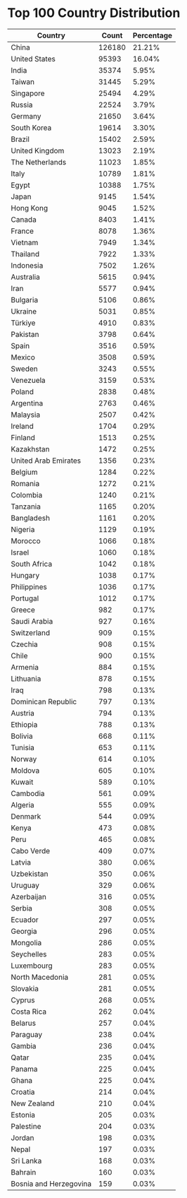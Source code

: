 # Top 100 Country Distribution
| Country | Count | Percentage |
|----|----|----|
| China | 126180 | 21.21% |
| United States | 95393 | 16.04% |
| India | 35374 | 5.95% |
| Taiwan | 31445 | 5.29% |
| Singapore | 25494 | 4.29% |
| Russia | 22524 | 3.79% |
| Germany | 21650 | 3.64% |
| South Korea | 19614 | 3.30% |
| Brazil | 15402 | 2.59% |
| United Kingdom | 13023 | 2.19% |
| The Netherlands | 11023 | 1.85% |
| Italy | 10789 | 1.81% |
| Egypt | 10388 | 1.75% |
| Japan | 9145 | 1.54% |
| Hong Kong | 9045 | 1.52% |
| Canada | 8403 | 1.41% |
| France | 8078 | 1.36% |
| Vietnam | 7949 | 1.34% |
| Thailand | 7922 | 1.33% |
| Indonesia | 7502 | 1.26% |
| Australia | 5615 | 0.94% |
| Iran | 5577 | 0.94% |
| Bulgaria | 5106 | 0.86% |
| Ukraine | 5031 | 0.85% |
| Türkiye | 4910 | 0.83% |
| Pakistan | 3798 | 0.64% |
| Spain | 3516 | 0.59% |
| Mexico | 3508 | 0.59% |
| Sweden | 3243 | 0.55% |
| Venezuela | 3159 | 0.53% |
| Poland | 2838 | 0.48% |
| Argentina | 2763 | 0.46% |
| Malaysia | 2507 | 0.42% |
| Ireland | 1704 | 0.29% |
| Finland | 1513 | 0.25% |
| Kazakhstan | 1472 | 0.25% |
| United Arab Emirates | 1356 | 0.23% |
| Belgium | 1284 | 0.22% |
| Romania | 1272 | 0.21% |
| Colombia | 1240 | 0.21% |
| Tanzania | 1165 | 0.20% |
| Bangladesh | 1161 | 0.20% |
| Nigeria | 1129 | 0.19% |
| Morocco | 1066 | 0.18% |
| Israel | 1060 | 0.18% |
| South Africa | 1042 | 0.18% |
| Hungary | 1038 | 0.17% |
| Philippines | 1036 | 0.17% |
| Portugal | 1012 | 0.17% |
| Greece | 982 | 0.17% |
| Saudi Arabia | 927 | 0.16% |
| Switzerland | 909 | 0.15% |
| Czechia | 908 | 0.15% |
| Chile | 900 | 0.15% |
| Armenia | 884 | 0.15% |
| Lithuania | 878 | 0.15% |
| Iraq | 798 | 0.13% |
| Dominican Republic | 797 | 0.13% |
| Austria | 794 | 0.13% |
| Ethiopia | 788 | 0.13% |
| Bolivia | 668 | 0.11% |
| Tunisia | 653 | 0.11% |
| Norway | 614 | 0.10% |
| Moldova | 605 | 0.10% |
| Kuwait | 589 | 0.10% |
| Cambodia | 561 | 0.09% |
| Algeria | 555 | 0.09% |
| Denmark | 544 | 0.09% |
| Kenya | 473 | 0.08% |
| Peru | 465 | 0.08% |
| Cabo Verde | 409 | 0.07% |
| Latvia | 380 | 0.06% |
| Uzbekistan | 350 | 0.06% |
| Uruguay | 329 | 0.06% |
| Azerbaijan | 316 | 0.05% |
| Serbia | 308 | 0.05% |
| Ecuador | 297 | 0.05% |
| Georgia | 296 | 0.05% |
| Mongolia | 286 | 0.05% |
| Seychelles | 283 | 0.05% |
| Luxembourg | 283 | 0.05% |
| North Macedonia | 281 | 0.05% |
| Slovakia | 281 | 0.05% |
| Cyprus | 268 | 0.05% |
| Costa Rica | 262 | 0.04% |
| Belarus | 257 | 0.04% |
| Paraguay | 238 | 0.04% |
| Gambia | 236 | 0.04% |
| Qatar | 235 | 0.04% |
| Panama | 225 | 0.04% |
| Ghana | 225 | 0.04% |
| Croatia | 214 | 0.04% |
| New Zealand | 210 | 0.04% |
| Estonia | 205 | 0.03% |
| Palestine | 204 | 0.03% |
| Jordan | 198 | 0.03% |
| Nepal | 197 | 0.03% |
| Sri Lanka | 168 | 0.03% |
| Bahrain | 160 | 0.03% |
| Bosnia and Herzegovina | 159 | 0.03% |

